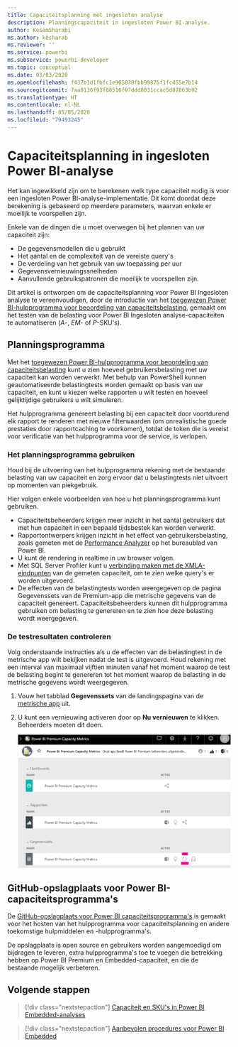 ```yaml
---
title: Capaciteitsplanning met ingesloten analyse
description: Planningscapaciteit in ingesloten Power BI-analyse.
author: KesemSharabi
ms.author: kesharab
ms.reviewer: ''
ms.service: powerbi
ms.subservice: powerbi-developer
ms.topic: conceptual
ms.date: 03/03/2020
ms.openlocfilehash: f437b1d1fbfc1e905878fbb99875f1fc455e7b14
ms.sourcegitcommit: 7aa0136f93f88516f97ddd8031ccac5d07863b92
ms.translationtype: HT
ms.contentlocale: nl-NL
ms.lasthandoff: 05/05/2020
ms.locfileid: "79493245"
---
```

# <a name="capacity-planning-in-power-bi-embedded-analytics"></a>Capaciteitsplanning in ingesloten Power BI-analyse

Het kan ingewikkeld zijn om te berekenen welk type capaciteit nodig is voor een ingesloten Power BI-analyse-implementatie. Dit komt doordat deze berekening is gebaseerd op meerdere parameters, waarvan enkele er moeilijk te voorspellen zijn.

Enkele van de dingen die u moet overwegen bij het plannen van uw capaciteit zijn:

* De gegevensmodellen die u gebruikt
* Het aantal en de complexiteit van de vereiste query's
* De verdeling van het gebruik van uw toepassing per uur
* Gegevensvernieuwingssnelheden
* Aanvullende gebruikspatronen die moeilijk te voorspellen zijn.

Dit artikel is ontworpen om de capaciteitsplanning voor Power BI Ingesloten analyse te vereenvoudigen, door de introductie van het [toegewezen Power BI-hulpprogramma voor beoordeling van capaciteitsbelasting](https://github.com/microsoft/PowerBI-Tools-For-Capacities/tree/master/LoadTestingPowerShellTool/), gemaakt om het testen van de belasting voor Power BI Ingesloten analyse-capaciteiten te automatiseren (*A*-, *EM*- of *P*-SKU's).

## <a name="planning-tool"></a>Planningsprogramma

 Met het [toegewezen Power BI-hulpprogramma voor beoordeling van capaciteitsbelasting](https://github.com/microsoft/PowerBI-Tools-For-Capacities/tree/master/LoadTestingPowerShellTool/) kunt u zien hoeveel gebruikersbelasting met uw capaciteit kan worden verwerkt. Met behulp van PowerShell kunnen geautomatiseerde belastingtests worden gemaakt op basis van uw capaciteit, en kunt u kiezen welke rapporten u wilt testen en hoeveel gelijktijdige gebruikers u wilt simuleren.

Het hulpprogramma genereert belasting bij een capaciteit door voortdurend elk rapport te renderen met nieuwe filterwaarden (om onrealistische goede prestaties door rapportcaching te voorkomen), totdat de token die is vereist voor verificatie van het hulpprogramma voor de service, is verlopen.

### <a name="using-the-planning-tool"></a>Het planningsprogramma gebruiken

Houd bij de uitvoering van het hulpprogramma rekening met de bestaande belasting van uw capaciteit en zorg ervoor dat u belastingtests niet uitvoert op momenten van piekgebruik.

Hier volgen enkele voorbeelden van hoe u het planningsprogramma kunt gebruiken.

* Capaciteitsbeheerders krijgen meer inzicht in het aantal gebruikers dat met hun capaciteit in een bepaald tijdsbestek kan worden verwerkt.
* Rapportontwerpers krijgen inzicht in het effect van gebruikersbelasting, zoals gemeten met de [Performance Analyzer](https://docs.microsoft.com/power-bi/desktop-performance-analyzer) op het bureaublad van Power BI.
* U kunt de rendering in realtime in uw browser volgen.
* Met SQL Server Profiler kunt u [verbinding maken met de XMLA-eindpunten](https://powerbi.microsoft.com/blog/power-bi-open-platform-connectivity-with-xmla-endpoints-public-preview/) van de gemeten capaciteit, om te zien welke query's er worden uitgevoerd.
* De effecten van de belastingtests worden weergegeven op de pagina Gegevenssets van de Premium-app die metrische gegevens van de capaciteit genereert. Capaciteitsbeheerders kunnen dit hulpprogramma gebruiken om belasting te genereren en te zien hoe deze belasting wordt weergegeven.

### <a name="reviewing-the-test-results"></a>De testresultaten controleren

Volg onderstaande instructies als u de effecten van de belastingtest in de metrische app wilt bekijken nadat de test is uitgevoerd. Houd rekening met een interval van maximaal vijftien minuten vanaf het moment waarop de test de belasting begint te genereren tot het moment waarop de belasting in de metrische gegevens wordt weergegeven.

1. Vouw het tabblad **Gegevenssets** van de landingspagina van de [metrische app](../../service-admin-premium-monitor-capacity.md) uit.
2. U kunt een vernieuwing activeren door op **Nu vernieuwen** te klikken. Beheerders moeten dit doen.

    ![Premium metrische gegevens van Power BI-capaciteit](media/embedded-capacity-planning/embedded-capacity-planning.png)

## <a name="power-bi-capacity-tools-github-repository"></a>GitHub-opslagplaats voor Power BI-capaciteitsprogramma's

De [GitHub-opslagplaats voor Power BI capaciteitsprogramma's](https://github.com/microsoft/PowerBI-Tools-For-Capacities) is gemaakt voor het hosten van het hulpprogramma voor capaciteitsplanning en andere toekomstige hulpmiddelen en -hulpprogramma's.

De opslagplaats is open source en gebruikers worden aangemoedigd om bijdragen te leveren, extra hulpprogramma's toe te voegen die betrekking hebben op Power BI Premium en Embedded-capaciteit, en die de bestaande mogelijk verbeteren.

## <a name="next-steps"></a>Volgende stappen

> [!div class="nextstepaction"]
>[Capaciteit en SKU's in Power BI Embedded-analyses](embedded-capacity.md)

> [!div class="nextstepaction"]
>[Aanbevolen procedures voor Power BI Embedded](embedded-performance-best-practices.md)